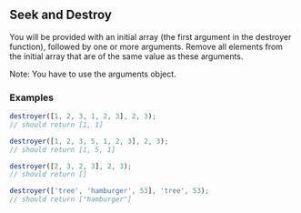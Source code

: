 ## Seek and Destroy

You will be provided with an initial array (the first argument in the destroyer function), followed by one or more arguments. Remove all elements from the initial array that are of the same value as these arguments.

Note: You have to use the arguments object.

### Examples

```javascript
destroyer([1, 2, 3, 1, 2, 3], 2, 3);
// should return [1, 1]
```

```javascript
destroyer([1, 2, 3, 5, 1, 2, 3], 2, 3);
// should return [1, 5, 1]
```

```javascript
destroyer([2, 3, 2, 3], 2, 3);
// should return []
```

```javascript
destroyer(['tree', 'hamburger', 53], 'tree', 53);
// should return ["hamburger"]
```
